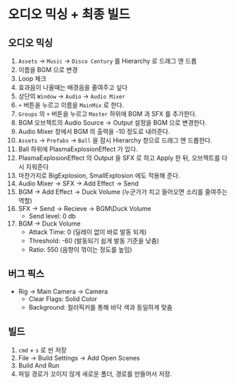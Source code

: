 # 오디오 믹싱 + 최종 빌드

## 오디오 믹싱

1. `Assets` -> `Music` -> `Disco Century` 를 Hierarchy 로 드래그 앤 드롭
2. 이름을 BGM 으로 변경
3. Loop 체크
4. 효과음이 나올때는 배경음을 줄여주고 싶다
5. 상단의 `Window` -> `Audio` ->  `Audio Mixer`
6. `+` 버튼을 누르고 이름을 `MainMix` 로 한다.
7. `Groups` 의 `+` 버튼을 누르고 `Master` 하위에 BGM 과 SFX 를 추가한다.
8. BGM 오브젝트의 Audio Source -> Output 설정을 BGM 으로 변경한다.
9. Audio Mixer 창에서 BGM 의 출력을 -10 정도로 내려준다.
10. `Assets` -> `Prefabs` -> `Ball` 을 잠시 Hierarchy 창으로 드래그 앤 드롭한다.
11. Ball 하위에 PlasmaExplosionEffect 가 있다.
12. PlasmaExplosionEffect 의 Output 을 SFX 로 하고 Apply 한 뒤, 오브젝트를 다시 지워준다
13. 마찬가지로 BigExplosion, SmallExplosion 에도 적용해 준다.
14. Audio Mixer -> SFX -> Add Effect -> Send
15. BGM -> Add Effect -> Duck Volume (누군가가 치고 들어오면 소리를 줄여주는 역할)
16. SFX -> Send -> Recieve -> BGM\Duck Volume
    - Send level: 0 db
17. BGM -> Duck Volume
    - Attack Time: 0 (딜레이 없이 바로 발동 되게)
    - Threshold: -60 (발동되기 쉽게 발동 기준을 낮춤)
    - Ratio: 550 (음향이 꺾이는 정도를 높임)

## 버그 픽스

- Rig -> Main Camera -> Camera
  - Clear Flags: Solid Color
  - Background: 컬러픽커를 통해 바닥 색과 동일하게 맞춤

## 빌드

1. `cmd` + `s` 로 씬 저장
2. File -> Build Settings -> Add Open Scenes
3. Build And Run
4. 파일 경로가 꼬이지 않게 새로운 폴더, 경로를 만들어서 저장.